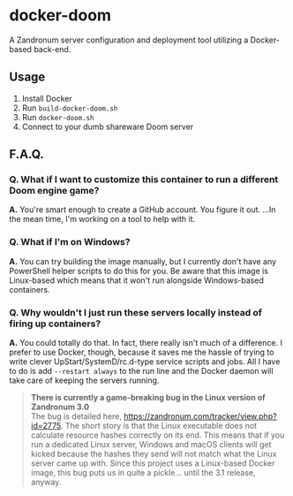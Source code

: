 # docker-doom
A Zandronum server configuration and deployment tool utilizing a Docker-based back-end.

## Usage

1. Install Docker
2. Run `build-docker-doom.sh`
3. Run `docker-doom.sh`
4. Connect to your dumb shareware Doom server

## F.A.Q.

### Q. What if I want to customize this container to run a different Doom engine game?

__A.__ You're smart enough to create a GitHub account. You figure it out.  ...In the mean time, I'm working on a tool to help with it.

### Q. What if I'm on Windows?

__A.__ You can try building the image manually, but I currently don't have any PowerShell helper scripts to do this for you. Be aware that this image is Linux-based which means that it won't run alongside Windows-based containers.

### Q. Why wouldn't I just run these servers locally instead of firing up containers?

__A.__ You could totally do that. In fact, there really isn't much of a difference. I prefer to use Docker, though, because it saves me the hassle of trying to write clever UpStart/SystemD/rc.d-type service scripts and jobs. All I have to do is add `--restart always` to the run line and the Docker daemon will take care of keeping the servers running.

> __There is currently a game-breaking bug in the Linux version of Zandronum 3.0__  
> The bug is detailed here, https://zandronum.com/tracker/view.php?id=2775. The short story is that the Linux executable does not calculate resource hashes correctly on its end. This means that if you run a dedicated Linux server, Windows and macOS clients will get kicked because the hashes they send will not match what the Linux server came up with. Since this project uses a Linux-based Docker image, this bug puts us in quite a pickle... until the 3.1 release, anyway. 


